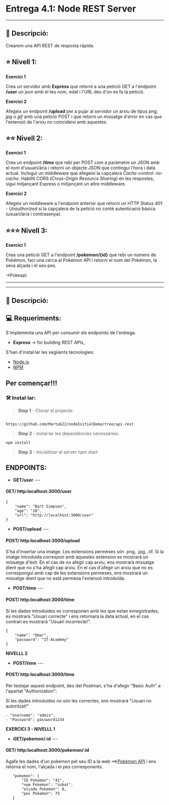 # Entrega 4.1: Node REST Server
---
## 💬 Descripció:

Crearem una API REST de resposta ràpida.


## ⭐ Nivell 1:


**Exercici 1**

Crea un servidor amb **Express** que retorni a una petició GET a l'endpoint **/user** un json amb el teu nom, edat i l'URL des d'on es fa la petició.

**Exercici 2**

Afegeix un endpoint **/upload** per a pujar al servidor un arxiu de tipus *png, jpg o gif* amb una petició POST i que retorni un missatge d'error en cas que l'extensió de l'arxiu no coincideixi amb aquestes.


## ⭐⭐ Nivell 2:

**Exercici 1**

Crea un endpoint **/time** que rebi per POST com a paràmetre un JSON amb el nom d'usuari/ària i retorni un objecte JSON que contingui l'hora i data actual. Inclogui un middleware que afegeixi la capçalera *Cache-control: no-cache*. Habiliti CORS *(Cross-Origin Resource Sharing)* en les respostes, sigui mitjançant Express o mitjançant un altre middleware.

**Exercici 2**

Afegeix un middleware a l'endpoint anterior que retorni un HTTP Status *401 - Unauthorized* si la capçalera de la petició no conté autenticació bàsica (usuari/ària i contrasenya).

## ⭐⭐⭐ Nivell 3:

**Exercici 1**

Crea una petició GET a l'endpoint **/pokemon/{id}** que rebi un número de Pokémon, faci una cerca al Pokémon API i retorni el nom del Pokémon, la seva alçada i el seu pes.

->Pokeapi

---

---
## 💬 Descripció:


## 💻 Requeriments:
S'implementa una API per consumir els endpoints de l'entrega.
 - **Express** -> for building REST APIs,
  
S'han d'instal·lar les següents tecnologies:

- [Node.js](https://nodejs.org/en/download/) 
- [NPM](https://www.npmjs.com/) 


##  Per començar!!!  
### 🛠️ Instal·lar:

> **Step 1** - Clonar el projecte:
```

https://github.com/MartaG22/nodeInitialDemo/tree/api-rest
```


> **Step 2** - Instal·lar les dependències necessàries:

```
npm install
```
> **Step 3** - Inicialitzar el server 
npm start

## ENDPOINTS:
 
- **GET/user** --- 
#### GET/ http:localhost:3000/user

```
{
    "name": "Bart Simpson",
    "age": "10",
    "url": "http://localhost:3000/user"
}
```

- **POST/upload** --- 
#### POST/ http:localhost:3000/upload

 S'ha d'insertar una imatge. Les extensions permeses són .png, .jpg, .tif.
 Si la imatge introduida correspon amb aquestes extension es mostrarà un missatge d'èxit.
 En el cas de no afegir cap arxiu, ens mostrarà missatge dient que no s'ha afegit cap arxiu.
 En el cas d'afegir un arxiu que no es correspongui amb cap de les extensions permeses, ens mostrarà un missatge dient que no està permesa l'extensió introduïda.


- **POST/time** --- 

#### POST/ http:localhost:3000/time
  Si les dades introduides es corresponen amb les que estan enregistrades, es mostrarà "Usuari correcte" i ens retornarà la data actual, en el cas contrari es mostrarà "Usuari incorrecte!".
  
```
{
    "name": "Omar",
    "password": "IT-Academy"
}
```


**NIVELLL 2**
- **POST/time** --- 
#### POST/ http:localhost:3000/time

Per testejar aquest endpoint, des del Postman, s'ha d'afegir "Basic Auth" a l'apartat "Authorization":

Si les dades introduides no són les correctes, ens mostrarà "Usuari no autoritzat!"

```
- "Username": "admin",
- "Password": password1234
```



**EXERCICI 3 - NIVELLL 1**
- **GET/pokemon/:id** --- 

#### GET/ http:localhost:3000/pokemon/:id

Agafa les dades d'un pokemon pel seu ID a la web  ==>[Pokémon API](https://pokeapi.co/)  i ens retorna el nom, l'alçada i el pes corresponents.

 ```
    "pokemon": {
        "ID Pokemon": "41",
        "nom Pokemon": "zubat",
        "alçada Pokemon": 8,
        "pes Pokemon": 75
    }
```
